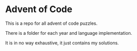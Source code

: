# Advent of Code

This is a repo for all advent of code puzzles.

There is a folder for each year and language implementation.

It is in no way exhaustive, it just contains my solutions.